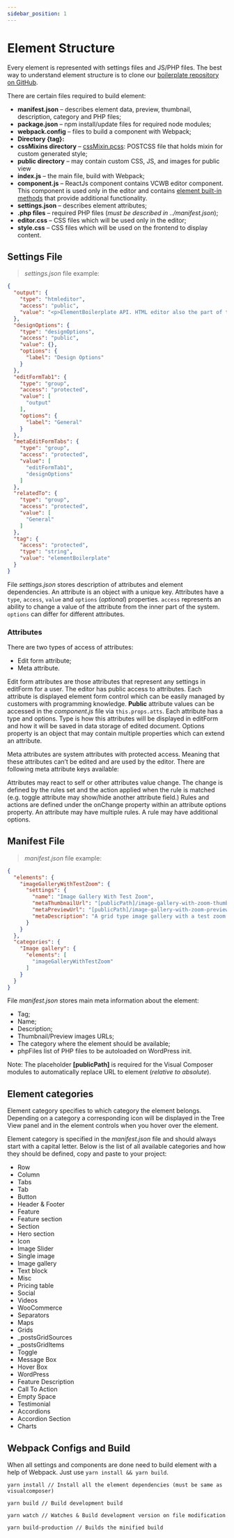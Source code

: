 ```yaml
---
sidebar_position: 1
---
```


# Element Structure

Every element is represented with settings files and JS/PHP files. The best way to understand element structure is to clone our 
<a href="https://github.com/VisualComposer/elementBoilerplate" target="_blank">boilerplate repository on GitHub</a>.

There are certain files required to build element:

* **manifest.json** – describes element data, preview, thumbnail, description, category and PHP files;
* **package.json** – npm install/update files for required node modules;
* **webpack.config** – files to build a component with Webpack;
* **Directory {tag}:**
* **cssMixins directory** – [cssMixin.pcss](#element-css-mixins): POSTCSS file that holds mixin for custom generated style;
* **public directory** – may contain custom CSS, JS, and images for public view
* **index.js** – the main file, build with Webpack;
* **component.js** – ReactJs component contains VCWB editor component. This component is used only in the editor and contains [element built-in methods](#element-component-methods) that provide additional functionality.
* **settings.json** – describes element attributes;
* **.php files** – required PHP files (*must be described in ../manifest.json*);
* **editor.css** – CSS files which will be used only in the editor;
* **style.css** – CSS files which will be used on the frontend to display content.

## Settings File

> *settings.json* file example:

```json
{
  "output": {
    "type": "htmleditor",
    "access": "public",
    "value": "<p>ElementBoilerplate API. HTML editor also the part of the editor</p>"
  },
  "designOptions": {
    "type": "designOptions",
    "access": "public",
    "value": {},
    "options": {
      "label": "Design Options"
    }
  },
  "editFormTab1": {
    "type": "group",
    "access": "protected",
    "value": [
      "output"
    ],
    "options": {
      "label": "General"
    }
  },
  "metaEditFormTabs": {
    "type": "group",
    "access": "protected",
    "value": [
      "editFormTab1",
      "designOptions"
    ]
  },
  "relatedTo": {
    "type": "group",
    "access": "protected",
    "value": [
      "General"
    ]
  },
  "tag": {
    "access": "protected",
    "type": "string",
    "value": "elementBoilerplate"
  }
}
```

File *settings.json* stores description of attributes and element dependencies. An attribute is an object with a unique key. Attributes have a `type`, `access`, `value` and `options` (*optional*) properties. `access` represents an ability to change a value of the attribute from the inner part of the system. `options` can differ for different attributes.

### Attributes

There are two types of access of attributes:

* Edit form attribute;
* Meta attribute.

Edit form attributes are those attributes that represent any settings in editForm for a user. The editor has public access to attributes. Each attribute is displayed element form control which can be easily managed by customers with programming knowledge. **Public** attribute values can be accessed in the *component.js* file via `this.props.atts`. Each attribute has a type and options. Type is how this attributes will be displayed in editForm and how it will be saved in data storage of edited document. Options property is an object that may contain multiple properties which can extend an attribute.

Meta attributes are system attributes with protected access. Meaning that these attributes can’t be edited and are used by the editor. There are following meta attribute keys available:

Attributes may react to self or other attributes value change. The change is defined by the rules set and the action applied when the rule is matched (e.g. toggle attribute may show/hide another attribute field.) Rules and actions are defined under the onChange property within an attribute options property. An attribute may have multiple rules. A rule may have additional options.


## Manifest File

> *manifest.json* file example:

```json
{
  "elements": {
    "imageGalleryWithTestZoom": {
      "settings": {
        "name": "Image Gallery With Test Zoom",
        "metaThumbnailUrl": "[publicPath]/image-gallery-with-zoom-thumbnail.png",
        "metaPreviewUrl": "[publicPath]/image-gallery-with-zoom-preview.png",
        "metaDescription": "A grid type image gallery with a test zoom effect upon hover to catch visitors' attention."
      }
    }
  },
  "categories": {
    "Image gallery": {
      "elements": [
        "imageGalleryWithTestZoom"
      ]
    }
  }
}
```

File *manifest.json* stores main meta information about the element:

* Tag;
* Name;
* Description;
* Thumbnail/Preview images URLs;
* The category where the element should be available;
* phpFiles list of PHP files to be autoloaded on WordPress init.

<aside class="notice">
Note: The placeholder <b>[publicPath]</b> is required for the Visual Composer modules to automatically replace URL to element (<em>relative to absolute</em>).
</aside>

## Element categories

Element category specifies to which category the element belongs. Depending on a category a corresponding icon will be displayed in the Tree View panel and in the element controls when you hover over the element.

Element category is specified in the *manifest.json* file and should always start with a capital letter. Below is the list of all available categories and how they should be defined, copy and paste to your project:

* Row
* Column
* Tabs
* Tab
* Button
* Header & Footer
* Feature
* Feature section
* Section
* Hero section
* Icon
* Image Slider
* Single image
* Image gallery
* Text block
* Misc
* Pricing table
* Social
* Videos
* WooCommerce
* Separators
* Maps
* Grids
* _postsGridSources
* _postsGridItems
* Toggle
* Message Box
* Hover Box
* WordPress
* Feature Description
* Call To Action
* Empty Space
* Testimonial
* Accordions
* Accordion Section
* Charts

## Webpack Configs and Build

When all settings and components are done need to build element with a help of Webpack. Just use `yarn install && yarn build`.

`yarn install // Install all the element dependencies (must be same as visualcomposer)`

`yarn build // Build development build`

`yarn watch // Watches & Build development version on file modification`

`yarn build-production // Builds the minified build`